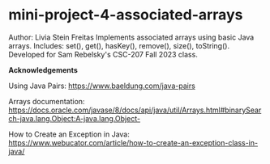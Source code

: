 # mini-project-4-associated-arrays

Author: Livia Stein Freitas
Implements associated arrays using basic Java arrays. Includes: set(), get(), hasKey(), remove(), size(), toString().
Developed for Sam Rebelsky's CSC-207 Fall 2023 class.

**Acknowledgements**

Using Java Pairs: https://www.baeldung.com/java-pairs

Arrays documentation: https://docs.oracle.com/javase/8/docs/api/java/util/Arrays.html#binarySearch-java.lang.Object:A-java.lang.Object-

How to Create an Exception in Java: https://www.webucator.com/article/how-to-create-an-exception-class-in-java/
